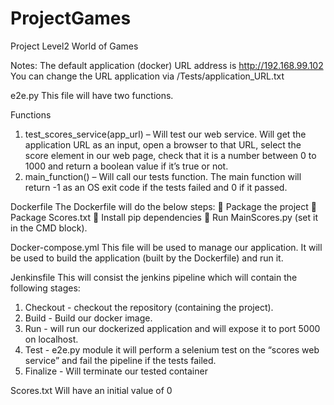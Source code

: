 # ProjectGames
Project Level2
World of Games

Notes:
The default application (docker) URL address is http://192.168.99.102
You can change the URL application via /Tests/application_URL.txt

e2e.py
This file will have two functions.

Functions
1. test_scores_service(app_url) – Will test our web service.
Will get the application URL as an input, open a browser to that URL, select the score
element in our web page, check that it is a number between 0 to 1000 and return a
boolean value if it’s true or not.
2. main_function() –
Will call our tests function.
The main function will return -1 as an OS exit code if the tests failed and 0 if it passed.

Dockerfile
The Dockerfile will do the below steps:
 Package the project
 Package Scores.txt
 Install pip dependencies
 Run MainScores.py (set it in the CMD block).

Docker-compose.yml
This file will be used to manage our application.
It will be used to build the application (built by the Dockerfile) and run it.

Jenkinsfile
This will consist the jenkins pipeline which will contain the following stages:
1. Checkout - checkout the repository (containing the project).
2. Build - Build our docker image.
3. Run - will run our dockerized application and will expose it to port 5000 on localhost.
4. Test - e2e.py module it will perform a selenium test on the “scores web service” and fail
the pipeline if the tests failed.
5. Finalize - Will terminate our tested container

Scores.txt
Will have an initial value of 0
